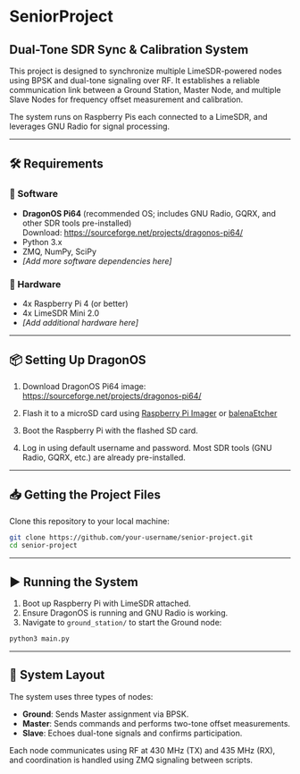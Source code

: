 # SeniorProject

## Dual-Tone SDR Sync & Calibration System

This project is designed to synchronize multiple LimeSDR-powered nodes using BPSK and dual-tone signaling over RF. It establishes a reliable communication link between a Ground Station, Master Node, and multiple Slave Nodes for frequency offset measurement and calibration.

The system runs on Raspberry Pis each connected to a LimeSDR, and leverages GNU Radio for signal processing.

---

## 🛠️ Requirements

### 🧩 Software
- **DragonOS Pi64** (recommended OS; includes GNU Radio, GQRX, and other SDR tools pre-installed)  
  Download: https://sourceforge.net/projects/dragonos-pi64/
- Python 3.x
- ZMQ, NumPy, SciPy
- *[Add more software dependencies here]*

### 🔩 Hardware
- 4x Raspberry Pi 4 (or better)
- 4x LimeSDR Mini 2.0
- *[Add additional hardware here]*

---

## 📦 Setting Up DragonOS

1. Download DragonOS Pi64 image:  
   https://sourceforge.net/projects/dragonos-pi64/

2. Flash it to a microSD card using [Raspberry Pi Imager](https://www.raspberrypi.com/software/) or [balenaEtcher](https://www.balena.io/etcher/)

3. Boot the Raspberry Pi with the flashed SD card.

4. Log in using default username and password. Most SDR tools (GNU Radio, GQRX, etc.) are already pre-installed.

---

## 📥 Getting the Project Files

Clone this repository to your local machine:

```bash
git clone https://github.com/your-username/senior-project.git
cd senior-project
```

---

## ▶️ Running the System

1. Boot up Raspberry Pi with LimeSDR attached.
2. Ensure DragonOS is running and GNU Radio is working.
3. Navigate to `ground_station/` to start the Ground node:

```bash
python3 main.py
```

---

## 🧩 System Layout

The system uses three types of nodes:

- **Ground**: Sends Master assignment via BPSK.
- **Master**: Sends commands and performs two-tone offset measurements.
- **Slave**: Echoes dual-tone signals and confirms participation.

Each node communicates using RF at 430 MHz (TX) and 435 MHz (RX), and coordination is handled using ZMQ signaling between scripts.



